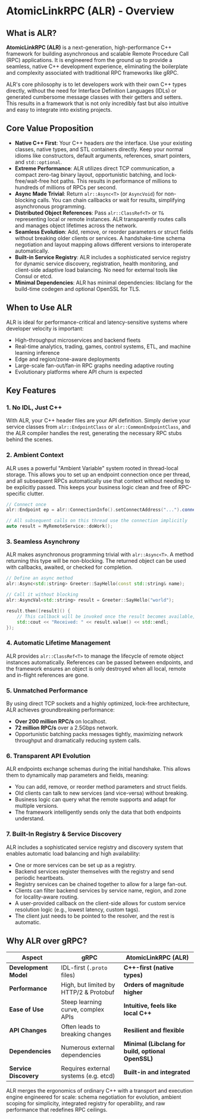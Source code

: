 # AtomicLinkRPC (ALR) - Overview

## What is ALR?

**AtomicLinkRPC (ALR)** is a next-generation, high-performance C++ framework for building asynchronous and scalable Remote Procedure Call (RPC) applications. It is engineered from the ground up to provide a seamless, native C++ development experience, eliminating the boilerplate and complexity associated with traditional RPC frameworks like gRPC.

ALR's core philosophy is to let developers work with their own C++ types directly, without the need for Interface Definition Languages (IDLs) or generated cumbersome message classes with their getters and setters. This results in a framework that is not only incredibly fast but also intuitive and easy to integrate into existing projects.

## Core Value Proposition

- **Native C++ First**: Your C++ headers *are* the interface. Use your existing classes, native types, and STL containers directly. Keep your normal idioms like constructors, default arguments, references, smart pointers, and `std::optional`.
- **Extreme Performance**: ALR utilizes direct TCP communication, a compact zero-tag binary layout, opportunistic batching, and lock-free/wait-free hot paths. This results in performance of millions to hundreds of millions of RPCs per second.
- **Async Made Trivial**: Return `alr::Async<T>` (or `AsyncVoid`) for non-blocking calls. You can chain callbacks or wait for results, simplifying asynchronous programming.
- **Distributed Object References**: Pass `alr::ClassRef<T>` or `T&` representing local or remote instances. ALR transparently routes calls and manages object lifetimes across the network.
- **Seamless Evolution**: Add, remove, or reorder parameters or struct fields without breaking older clients or services. A handshake-time schema negotiation and layout mapping allows different versions to interoperate automatically.
- **Built-in Service Registry**: ALR includes a sophisticated service registry for dynamic service discovery, registration, health monitoring, and client-side adaptive load balancing. No need for external tools like Consul or etcd.
- **Minimal Dependencies**: ALR has minimal dependencies: libclang for the build-time codegen and optional OpenSSL for TLS.

## When to Use ALR
ALR is ideal for performance-critical and latency-sensitive systems where developer velocity is important:

- High-throughput microservices and backend fleets
- Real-time analytics, trading, games, control systems, ETL, and machine learning inference
- Edge and region/zone-aware deployments
- Large-scale fan-out/fan-in RPC graphs needing adaptive routing
- Evolutionary platforms where API churn is expected

## Key Features

### 1. No IDL, Just C++
With ALR, your C++ header files are your API definition. Simply derive your service classes from `alr::EndpointClass` or `alr::CommonEndpointClass`, and the ALR compiler handles the rest, generating the necessary RPC stubs behind the scenes.

### 2. Ambient Context
ALR uses a powerful "Ambient Variable" system rooted in thread-local storage. This allows you to set up an endpoint connection once per thread, and all subsequent RPCs automatically use that context without needing to be explicitly passed. This keeps your business logic clean and free of RPC-specific clutter.

```cpp
// Connect once
alr::Endpoint ep = alr::ConnectionInfo().setConnectAddress("...").connect();

// All subsequent calls on this thread use the connection implicitly
auto result = MyRemoteService::doWork(); 
```

### 3. Seamless Asynchrony
ALR makes asynchronous programming trivial with `alr::Async<T>`. A method returning this type will be non-blocking. The returned object can be used with callbacks, awaited, or checked for completion.

```cpp
// Define an async method
alr::Async<std::string> Greeter::SayHello(const std::string& name);

// Call it without blocking
alr::AsyncVal<std::string> result = Greeter::SayHello("world");

result.then([result]() {
    // This callback will be invoked once the result becomes available, is canceled, or times out
    std::cout << "Received: " << result.value() << std::endl;
});
```

### 4. Automatic Lifetime Management
ALR provides `alr::ClassRef<T>` to manage the lifecycle of remote object instances automatically. References can be passed between endpoints, and the framework ensures an object is only destroyed when all local, remote and in-flight references are gone.

### 5. Unmatched Performance
By using direct TCP sockets and a highly optimized, lock-free architecture, ALR achieves groundbreaking performance:

- **Over 200 million RPC/s** on localhost.
- **72 million RPC/s** over a 2.5Gbps network.
- Opportunistic batching packs messages tightly, maximizing network throughput and dramatically reducing system calls.

### 6. Transparent API Evolution
ALR endpoints exchange schemas during the initial handshake. This allows them to dynamically map parameters and fields, meaning:

- You can add, remove, or reorder method parameters and struct fields.
- Old clients can talk to new services (and vice-versa) without breaking.
- Business logic can query what the remote supports and adapt for multiple versions.
- The framework intelligently sends only the data that both endpoints understand.
  
### 7. Built-In Registry & Service Discovery
ALR includes a sophisticated service registry and discovery system that enables automatic load balancing and high availability:

- One or more services can be set up as a registry.
- Backend services register themselves with the registry and send periodic heartbeats.
- Registry services can be chained together to allow for a large fan-out.
- Clients can filter backend services by service name, region, and zone for locality-aware routing.
- A user-provided callback on the client-side allows for custom service resolution logic (e.g., lowest latency, custom tags).
- The client just needs to be pointed to the resolver, and the rest is automatic.

## Why ALR over gRPC?

| Aspect                 | gRPC                                   | AtomicLinkRPC (ALR)                               |
| ---------------------- | -------------------------------------- | ------------------------------------------------- |
| **Development Model**  | IDL-first (`.proto` files)             | **C++-first (native types)**                      |
| **Performance**        | High, but limited by HTTP/2 & Protobuf | **Orders of magnitude higher**                    |
| **Ease of Use**        | Steep learning curve, complex APIs     | **Intuitive, feels like local C++**               |
| **API Changes**        | Often leads to breaking changes        | **Resilient and flexible**                        |
| **Dependencies**       | Numerous external dependencies         | **Minimal (Libclang for build, optional OpenSSL)**|
| **Service Discovery**  | Requires external systems (e.g. etcd)  | **Built-in and integrated**                       |

ALR merges the ergonomics of ordinary C++ with a transport and execution engine engineered for scale: schema negotiation for evolution, ambient scoping for simplicity, integrated registry for operability, and raw performance that redefines RPC ceilings.
